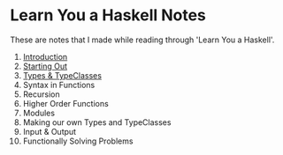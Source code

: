 
# Learn You a Haskell Notes

These are notes that I made while reading through 'Learn You a Haskell'.

1. [Introduction](https://github.com/nating/cs-exams/blob/master/assets/notes/fourth-year/functional-programming/learn-you-a-haskell-notes/introduction.md)
2. [Starting Out](https://github.com/nating/cs-exams/blob/master/assets/notes/fourth-year/functional-programming/learn-you-a-haskell-notes/starting-out.md)
3. [Types & TypeClasses](https://github.com/nating/cs-exams/blob/master/assets/notes/fourth-year/functional-programming/learn-you-a-haskell-notes/types-and-typeclasses.md)
4. Syntax in Functions
5. Recursion
6. Higher Order Functions
7. Modules
8. Making our own Types and TypeClasses
9. Input & Output
10. Functionally Solving Problems
